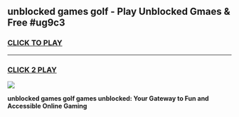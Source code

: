 
## unblocked games golf - Play Unblocked Gmaes & Free #ug9c3
<h3>
<a href="https://news.freeplayer.one?title=unblocked_games_golf&ref=24F">CLICK TO PLAY</a></h3>
<hr>

<h3>
<a href="https://news.freeplayer.one?title=unblocked_games_golf&ref=24F">CLICK 2 PLAY</a>
  
</h3>

<a href="https://news.freeplayer.one?title=unblocked_games_golf&ref=24F/"><img src="https://clearcache.store/games.png"></a>


**unblocked games golf games unblocked: Your Gateway to Fun and Accessible Online Gaming**
